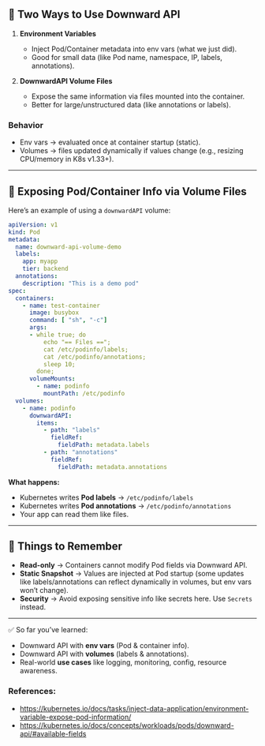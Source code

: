 ## 🔹 Two Ways to Use Downward API

1. **Environment Variables**

   * Inject Pod/Container metadata into env vars (what we just did).
   * Good for small data (like Pod name, namespace, IP, labels, annotations).

2. **DownwardAPI Volume Files**

   * Expose the same information via files mounted into the container.
   * Better for large/unstructured data (like annotations or labels).

### Behavior
- Env vars → evaluated once at container startup (static).
- Volumes → files updated dynamically if values change (e.g., resizing CPU/memory in K8s v1.33+).

---

## 🔹 Exposing Pod/Container Info via **Volume Files**

Here’s an example of using a `downwardAPI` volume:

```yaml
apiVersion: v1
kind: Pod
metadata:
  name: downward-api-volume-demo
  labels:
    app: myapp
    tier: backend
  annotations:
    description: "This is a demo pod"
spec:
  containers:
    - name: test-container
      image: busybox
      command: [ "sh", "-c"]
      args:
      - while true; do
          echo "== Files ==";
          cat /etc/podinfo/labels;
          cat /etc/podinfo/annotations;
          sleep 10;
        done;
      volumeMounts:
        - name: podinfo
          mountPath: /etc/podinfo
  volumes:
    - name: podinfo
      downwardAPI:
        items:
          - path: "labels"
            fieldRef:
              fieldPath: metadata.labels
          - path: "annotations"
            fieldRef:
              fieldPath: metadata.annotations
```

**What happens:**

* Kubernetes writes **Pod labels** → `/etc/podinfo/labels`
* Kubernetes writes **Pod annotations** → `/etc/podinfo/annotations`
* Your app can read them like files.

---


## 🔹 Things to Remember

* **Read-only** → Containers cannot modify Pod fields via Downward API.
* **Static Snapshot** → Values are injected at Pod startup (some updates like labels/annotations can reflect dynamically in volumes, but env vars won’t change).
* **Security** → Avoid exposing sensitive info like secrets here. Use `Secrets` instead.

---

✅ So far you’ve learned:

* Downward API with **env vars** (Pod & container info).
* Downward API with **volumes** (labels & annotations).
* Real-world **use cases** like logging, monitoring, config, resource awareness.

### References:
- https://kubernetes.io/docs/tasks/inject-data-application/environment-variable-expose-pod-information/
- https://kubernetes.io/docs/concepts/workloads/pods/downward-api/#available-fields